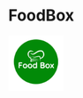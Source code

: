 # FoodBox 
<img src="https://github.com/ypoolz/FoodBox/blob/main/assets/img/FoodinBox.png?raw=true" style="width: 100px; display: ;" data-target="animated-image.originalImage">
